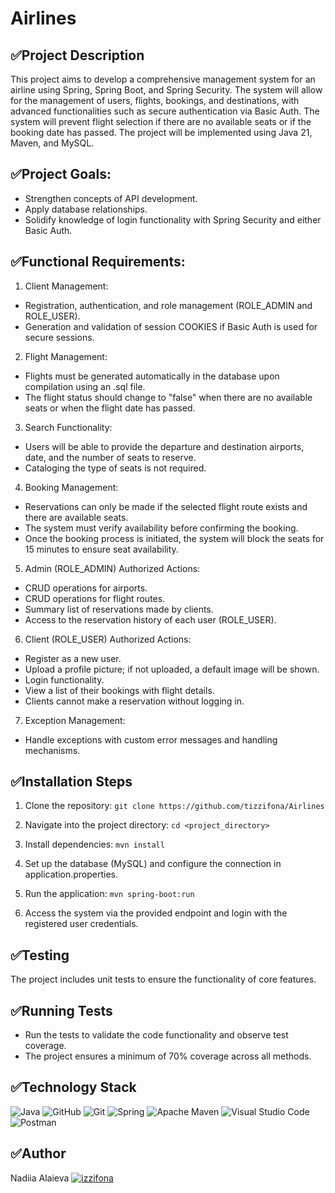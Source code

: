 # Airlines

## ✅Project Description

This project aims to develop a comprehensive management system for an airline using Spring, Spring Boot, and Spring Security. The system will allow for the management of users, flights, bookings, and destinations, with advanced functionalities such as secure authentication via Basic Auth. The system will prevent flight selection if there are no available seats or if the booking date has passed. The project will be implemented using Java 21, Maven, and MySQL.

## ✅Project Goals:

- Strengthen concepts of API development.
- Apply database relationships.
- Solidify knowledge of login functionality with Spring Security and either Basic Auth.

## ✅Functional Requirements:

1. Client Management:
- Registration, authentication, and role management (ROLE_ADMIN and ROLE_USER).
- Generation and validation of session COOKIES if Basic Auth is used for secure sessions.

2. Flight Management:
- Flights must be generated automatically in the database upon compilation using an .sql file.
- The flight status should change to "false" when there are no available seats or when the flight date has passed.

3. Search Functionality:
- Users will be able to provide the departure and destination airports, date, and the number of seats to reserve.
- Cataloging the type of seats is not required.
  
4. Booking Management:
- Reservations can only be made if the selected flight route exists and there are available seats.
- The system must verify availability before confirming the booking.
- Once the booking process is initiated, the system will block the seats for 15 minutes to ensure seat availability.

5. Admin (ROLE_ADMIN) Authorized Actions:
- CRUD operations for airports.
- CRUD operations for flight routes.
- Summary list of reservations made by clients.
- Access to the reservation history of each user (ROLE_USER).
  
6. Client (ROLE_USER) Authorized Actions:
- Register as a new user.
- Upload a profile picture; if not uploaded, a default image will be shown.
- Login functionality.
- View a list of their bookings with flight details.
- Clients cannot make a reservation without logging in.
  
7. Exception Management:
- Handle exceptions with custom error messages and handling mechanisms.

## ✅Installation Steps
1. Clone the repository:
``git clone https://github.com/tizzifona/Airlines``

2. Navigate into the project directory:
``cd <project_directory>``

3. Install dependencies:
``mvn install``

4. Set up the database (MySQL) and configure the connection in application.properties.
5. Run the application:
``mvn spring-boot:run``

6. Access the system via the provided endpoint and login with the registered user credentials.

## ✅Testing
The project includes unit tests to ensure the functionality of core features.

## ✅Running Tests
- Run the tests to validate the code functionality and observe test coverage.
- The project ensures a minimum of 70% coverage across all methods.

## ✅Technology Stack

![Java](https://img.shields.io/badge/java-%23ED8B00.svg?style=for-the-badge&logo=openjdk&logoColor=white) 
![GitHub](https://img.shields.io/badge/github-%23121011.svg?style=for-the-badge&logo=github&logoColor=white)
![Git](https://img.shields.io/badge/git-%23F05033.svg?style=for-the-badge&logo=git&logoColor=white)
![Spring](https://img.shields.io/badge/spring-%236DB33F.svg?style=for-the-badge&logo=spring&logoColor=white)
![Apache Maven](https://img.shields.io/badge/Apache%20Maven-C71A36?style=for-the-badge&logo=Apache%20Maven&logoColor=white)
![Visual Studio Code](https://img.shields.io/badge/Visual%20Studio%20Code-0078d7.svg?style=for-the-badge&logo=visual-studio-code&logoColor=white)
![Postman](https://img.shields.io/badge/Postman-FF6C37?style=for-the-badge&logo=postman&logoColor=white)

## ✅Author
Nadiia Alaieva [![izzifona](https://img.icons8.com/ios-glyphs/30/000000/github.png)](https://github.com/tizzifona)
